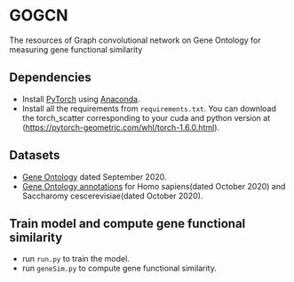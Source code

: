 # GOGCN

The resources of Graph convolutional network on Gene Ontology for measuring gene functional similarity


## Dependencies
- Install [PyTorch](https://pytorch.org/) using [Anaconda](https://www.anaconda.com/products/individual).
- Install all the requirements from `requirements.txt`. You can download the torch_scatter corresponding to your cuda and python version at (https://pytorch-geometric.com/whl/torch-1.6.0.html).


## Datasets
- [Gene Ontology](http://geneontology.org/docs/download-ontology/) dated September 2020.
- [Gene Ontology annotations](http://geneontology.org/docs/download-go-annotations/) for Homo sapiens(dated October 2020) and Saccharomy cescerevisiae(dated October 2020).

## Train model and compute gene functional similarity
- run `run.py` to train the model. 
- run `geneSim.py` to compute gene functional similarity.
